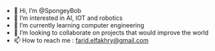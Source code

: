 - 👋 Hi, I’m @SpongeyBob
- 👀 I’m interested in AI, IOT and robotics
- 🌱 I’m currently learning computer engineering
- 💞️ I’m looking to collaborate on projects that would improve the world
- 📫 How to reach me : farid.elfakhry@gmail.com

<!---
SpongeyBob/SpongeyBob is a ✨ special ✨ repository because its `README.md` (this file) appears on your GitHub profile.
You can click the Preview link to take a look at your changes.
--->

